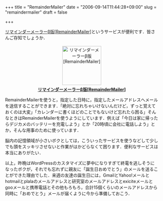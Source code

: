 +++
title = "RemainderMailer"
date = "2006-09-14T11:44:28+09:00"
slug = "remaindermailer"
draft = false

+++

<p><a href="http://www.remindermailer.com/">リマインダーメーラーβ版[RemainderMailer]</a>というサービスが便利です．皆さんご存知でしょうか．</p>
<p><center><a href="http://www.remindermailer.com/" title="リマインダーメーラーβ版[RemainderMailer]" target="_blank"><img src="http://img.simpleapi.net/small/http://www.remindermailer.com/" alt="リマインダーメーラーβ版[RemainderMailer]" width="128" height="128" hspace="4" vspace="4" border="0" /></a> <br /><a href="http://www.remindermailer.com/" title="リマインダーメーラーβ版[RemainderMailer]" target="_blank"><strong>リマインダーメーラーβ版[RemainderMailer]</strong></a><br />
</center></p>
<p>RemainderMailerを使うと，指定した日時に，指定したメールアドレスへメールを送信することができます．「絶対に忘れちゃいけないんだけど，ずっと覚えておくのは大変」「カレンダーに書くほどのことでもないけど忘れたら困る」そんなときはRemainderMailerを使うようにしています．例えば「今日は家に帰ったらデジカメのバッテリーを充電しよう」とか「20時頃に会社に電話しよう」とか，そんな用事のために使っています．</p>
<p>脳内の記憶領域が小さいボクとしては，こういったサービスを使うなどして少しでも頭をスッキリさせないと作業がはかどらなくて困ります．便利なサービスは本当にありがたい．</p>
<p>以上，昨晩はWordPressのカスタマイズに夢中になりすぎて終電を逃しそうになったボクが，それでも忘れずに親友に「誕生日おめでとう」のメールを送ることができた理由でした．来週の友達の誕生日には，GmailとYahoo!メールとhotmailとplalaのメールアドレスと研究室のメールアドレスとexiciteメールとgooメールと携帯電話とその他もろもろ，合計15個くらいのメールアドレスから同時に「おめでとう」メールが届くように今から準備しておこう．</p>
